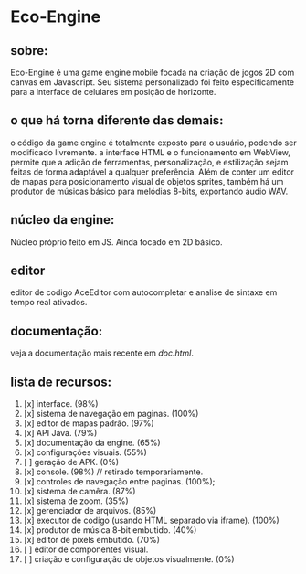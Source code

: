 # Eco-Engine

## sobre:
Eco-Engine é uma game engine mobile focada na criação de jogos 2D com canvas em Javascript. Seu sistema personalizado foi feito especificamente para a interface de celulares em posição de horizonte.

## o que há torna diferente das demais:
o código da game engine é totalmente exposto para o usuário, podendo ser modificado livremente.
a interface HTML e o funcionamento em WebView, permite que a adição de ferramentas, personalização, e estilização sejam feitas de forma adaptável a qualquer preferência. Além de conter um editor de mapas para posicionamento visual de objetos sprites, também há um produtor de músicas básico para melódias 8-bits, exportando áudio WAV.

## núcleo da engine:
Núcleo próprio feito em JS. Ainda focado em 2D básico.

## editor
editor de codigo AceEditor com autocompletar e analise de sintaxe em tempo real ativados.

## documentação:
veja a documentação mais recente em *doc.html*.

## lista de recursos:
1. [x] interface. (98%)
2. [x] sistema de navegação em paginas. (100%)
3. [x] editor de mapas padrão. (97%)
4. [x] API Java. (79%)
5. [x] documentação da engine. (65%)
6. [x] configurações visuais. (55%)
7. [ ] geração de APK. (0%)
8. [x] console. (98%) // retirado temporariamente.
9. [x] controles de navegação entre paginas. (100%);
10. [x] sistema de camêra. (87%)
11. [x] sistema de zoom. (35%)
12. [x] gerenciador de arquivos. (85%)
13. [x] executor de codigo (usando HTML separado via iframe). (100%)
14. [x] produtor de música 8-bit embutido. (40%)
15. [x] editor de pixels embutido. (70%)
16. [ ] editor de componentes visual.
17. [ ] criação e configuração de objetos visualmente. (0%)